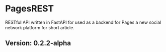 # PagesREST

RESTful API written in FastAPI for used as a backend for Pages a new social network platform for short article.

## Version: 0.2.2-alpha
